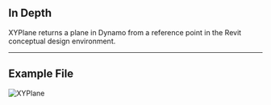 ## In Depth
XYPlane returns a plane in Dynamo from a reference point in the Revit conceptual design environment.
___
## Example File

![XYPlane](./Autodesk.DesignScript.Geometry.CoordinateSystem.XYPlane_img.jpg)

